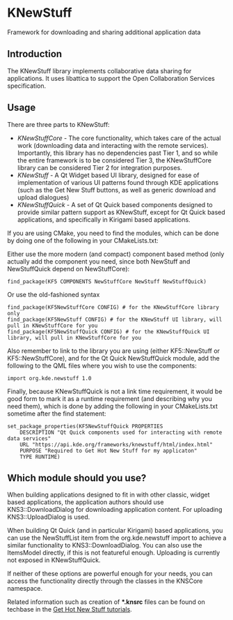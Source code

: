 # KNewStuff

Framework for downloading and sharing additional application data

## Introduction

The KNewStuff library implements collaborative data sharing for
applications. It uses libattica to support the Open Collaboration Services
specification.


## Usage

There are three parts to KNewStuff:

* *KNewStuffCore* - The core functionality, which takes care of the actual work
  (downloading data and interacting with the remote services). Importantly, this
  library has no dependencies past Tier 1, and so while the entire framework is
  to be considered Tier 3, the KNewStuffCore library can be considered Tier 2
  for integration purposes.
* *KNewStuff* - A Qt Widget based UI library, designed for ease of implementation of
  various UI patterns found through KDE applications (such as the Get New Stuff buttons,
  as well as generic download and upload dialogues)
* *KNewStuffQuick* - A set of Qt Quick based components designed to provide similar
  pattern support as KNewStuff, except for Qt Quick based applications, and specifically
  in Kirigami based applications.

If you are using CMake, you need to find the modules, which can be done by doing one of
the following in your CMakeLists.txt:

Either use the more modern (and compact) component based method (only actually add the
component you need, since both NewStuff and NewStuffQuick depend on NewStuffCore):

    find_package(KF5 COMPONENTS NewStuffCore NewStuff NewStuffQuick)

Or use the old-fashioned syntax

    find_package(KF5NewStuffCore CONFIG) # for the KNewStuffCore library only
    find_package(KF5NewStuff CONFIG) # for the KNewStuff UI library, will pull in KNewStuffCore for you
    find_package(KF5NewStuffQuick CONFIG) # for the KNewStuffQuick UI library, will pull in KNewStuffCore for you

Also remember to link to the library you are using (either KF5::NewStuff or
KF5::NewStuffCore), and for the Qt Quick NewStuffQuick module, add the following
to the QML files where you wish to use the components:

    import org.kde.newstuff 1.0

Finally, because KNewStuffQuick is not a link time requirement, it would be good form
to mark it as a runtime requirement (and describing why you need them), which is done
by adding the following in your CMakeLists.txt sometime after the find statement:

    set_package_properties(KF5NewStuffQuick PROPERTIES
        DESCRIPTION "Qt Quick components used for interacting with remote data services"
        URL "https://api.kde.org/frameworks/knewstuff/html/index.html"
        PURPOSE "Required to Get Hot New Stuff for my applicaton"
        TYPE RUNTIME)

## Which module should you use?

When building applications designed to fit in with other classic, widget based
applications, the application authors should use KNS3::DownloadDialog for
downloading application content. For uploading KNS3::UploadDialog is used.

When building Qt Quick (and in particular Kirigami) based applications, you can
use the NewStuffList item from the org.kde.newstuff import to achieve a similar
functionality to KNS3::DownloadDialog. You can also use the ItemsModel directly,
if this is not featureful enough. Uploading is currently not exposed in KNewStuffQuick.

If neither of these options are powerful enough for your needs, you can access
the functionality directly through the classes in the KNSCore namespace.

Related information such as creation of <b>*.knsrc</b> files can be found on
techbase in the [Get Hot New Stuff
tutorials](http://techbase.kde.org/Development/Tutorials#Get_Hot_New_Stuff).
